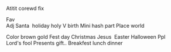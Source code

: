Atitit corewd fix 

Fav  
Adj  Santa   holiday holy 
V birth
Mini hash part
Place world

Color  brown  gold 
Fest day   Christmas  Jesus   Easter Halloween
Ppl  Lord's fool
Presents gift..
Breakfest lunch dinner
